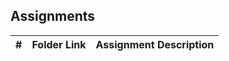 ## Assignments

|  #  | Folder Link | Assignment Description |
| :-: | ----------- | ---------------------- |
